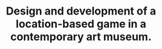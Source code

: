 ---
id: master1
professor: "Nikolaos Avouris"
title: "Design and development of a location-based game in a contemporary art museum."
tag: "#hci-gaming"
---